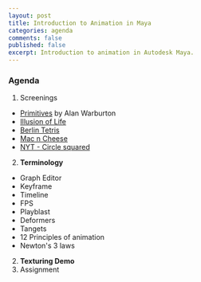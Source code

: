```yaml
---
layout: post
title: Introduction to Animation in Maya
categories: agenda
comments: false
published: false
excerpt: Introduction to animation in Autodesk Maya.
---
```


### Agenda

1. Screenings
  - [Primitives](https://vimeo.com/194250040) by Alan Warburton
  - [Illusion of Life](https://vimeo.com/93206523)
  - [Berlin Tetris](https://vimeo.com/6736261)
  - [Mac n Cheese](https://vimeo.com/27127177)
  - [NYT - Circle squared](https://vimeo.com/17090753)
2. **Terminology**
  - Graph Editor
  - Keyframe
  - Timeline
  - FPS
  - Playblast
  - Deformers
  - Tangets
  - 12 Principles of animation
  - Newton's 3 laws
2. **Texturing Demo**
3. Assignment
